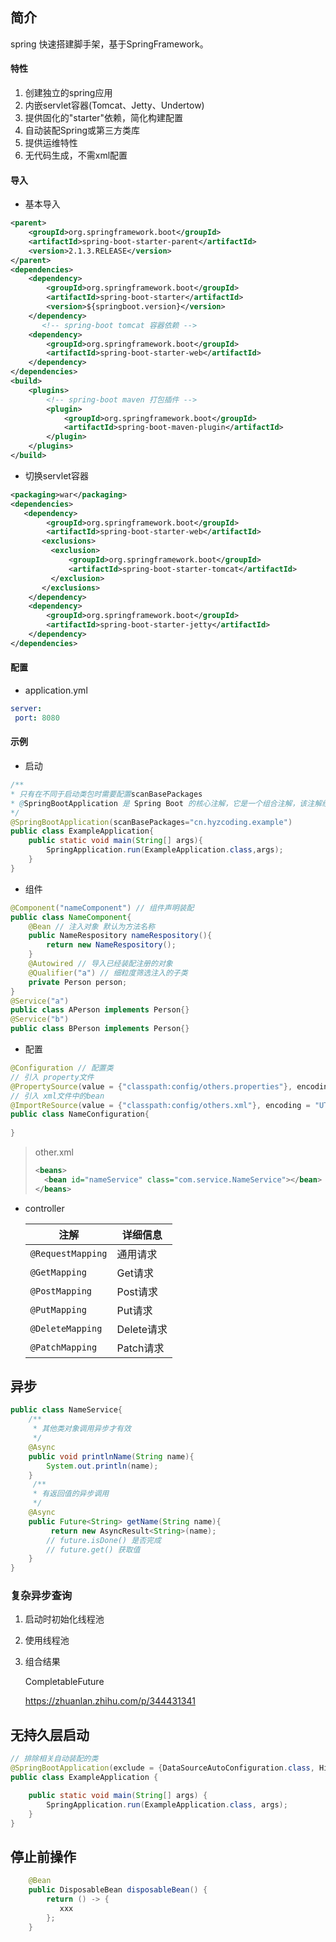 ## 简介

spring 快速搭建脚手架，基于SpringFramework。

#### 特性

1.  创建独立的spring应用
2.  内嵌servlet容器(Tomcat、Jetty、Undertow)
3.  提供固化的"starter"依赖，简化构建配置
4.  自动装配Spring或第三方类库
5.  提供运维特性
6.  无代码生成，不需xml配置

#### 导入

- 基本导入

```xml
<parent>
    <groupId>org.springframework.boot</groupId>
    <artifactId>spring-boot-starter-parent</artifactId>
    <version>2.1.3.RELEASE</version>
</parent>
<dependencies>
    <dependency>
        <groupId>org.springframework.boot</groupId>
        <artifactId>spring-boot-starter</artifactId>
        <version>${springboot.version}</version>
    </dependency>
       <!-- spring-boot tomcat 容器依赖 -->
    <dependency>
        <groupId>org.springframework.boot</groupId>
        <artifactId>spring-boot-starter-web</artifactId>
    </dependency>
</dependencies>
<build>
    <plugins>
        <!-- spring-boot maven 打包插件 -->
        <plugin>
            <groupId>org.springframework.boot</groupId>
            <artifactId>spring-boot-maven-plugin</artifactId>
        </plugin>
    </plugins>
</build>
```

- 切换servlet容器

```xml
<packaging>war</packaging>
<dependencies>
   <dependency>
        <groupId>org.springframework.boot</groupId>
        <artifactId>spring-boot-starter-web</artifactId>
       <exclusions>
       	 <exclusion>
             <groupId>org.springframework.boot</groupId>
             <artifactId>spring-boot-starter-tomcat</artifactId>
         </exclusion>
       </exclusions>
    </dependency>
    <dependency>
        <groupId>org.springframework.boot</groupId>
        <artifactId>spring-boot-starter-jetty</artifactId>
    </dependency>
</dependencies>
```

#### 配置

- application.yml

```yml
server: 
 port: 8080
```



#### 示例

- 启动

```java
/**
* 只有在不同于启动类包时需要配置scanBasePackages
* @SpringBootApplication 是 Spring Boot 的核心注解，它是一个组合注解，该注解组合了： @Configuration、@EnableAutoConfiguration、@ComponentScan； 若不是用 @SpringBootApplication 注解也可以使用这三个注解代替。
*/
@SpringBootApplication(scanBasePackages="cn.hyzcoding.example")
public class ExampleApplication{
    public static void main(String[] args){
        SpringApplication.run(ExampleApplication.class,args);
    }
}
```

- 组件

```java
@Component("nameComponent") // 组件声明装配
public class NameComponent{
    @Bean // 注入对象 默认为方法名称
    public NameRespository nameRespository(){
        return new NameRespository();
    }
    @Autowired // 导入已经装配注册的对象
    @Qualifier("a") // 细粒度筛选注入的子类
    private Person person;
}
@Service("a")
public class APerson implements Person{}
@Service("b")
public class BPerson implements Person{}
```

- 配置

  

```java
@Configuration // 配置类
// 引入 property文件
@PropertySource(value = {"classpath:config/others.properties"}, encoding = "UTF-8")
// 引入 xml文件中的bean
@ImportReSource(value = {"classpath:config/others.xml"}, encoding = "UTF-8")
public class NameConfiguration{
    
}
```

> other.xml
>
> ```xml
> <beans>
> 	<bean id="nameService" class="com.service.NameService"></bean>
> </beans>
> ```

- controller

  | 注解              | 详细信息   |
  | ----------------- | ---------- |
  | `@RequestMapping` | 通用请求   |
  | `@GetMapping`     | Get请求    |
  | `@PostMapping`    | Post请求   |
  | `@PutMapping`     | Put请求    |
  | `@DeleteMapping`  | Delete请求 |
  | `@PatchMapping`   | Patch请求  |

  

## 异步

```java
public class NameService{
    /**
     * 其他类对象调用异步才有效
     */
    @Async
    public void printlnName(String name){
        System.out.println(name);
    }
     /**
     * 有返回值的异步调用
     */
    @Async
    public Future<String> getName(String name){
         return new AsyncResult<String>(name);
        // future.isDone() 是否完成
        // future.get() 获取值
    }
}
```

### 复杂异步查询

1. 启动时初始化线程池

2. 使用线程池

3. 组合结果

   CompletableFuture

   https://zhuanlan.zhihu.com/p/344431341

## 无持久层启动

```java
// 排除相关自动装配的类
@SpringBootApplication(exclude = {DataSourceAutoConfiguration.class, HibernateJpaAutoConfiguration.class})
public class ExampleApplication {

    public static void main(String[] args) {
        SpringApplication.run(ExampleApplication.class, args);
    }
}
```



## 停止前操作

```java
    @Bean
    public DisposableBean disposableBean() {
        return () -> {
           xxx
        };
    }
```


